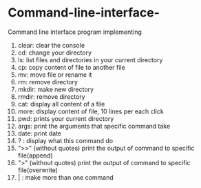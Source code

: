 # Command-line-interface-
Command line interface program implementing  
1. clear: clear the console
2. cd: change your directory
3. ls: list files and directories in your current directory
4. cp: copy content of file to another file
5. mv: move file or rename it
6. rm: remove directory
7. mkdir: make new directory
8. rmdir: remove directory
9. cat: display all content of a file
10. more: display content of file, 10 lines per each click
11. pwd: prints your current directory
12. args: print the arguments that specific command take
13. date: print date
14. ? : display what this command do 
15. ">>" (without quotes) print the output of command to specific file(append)
16. ">" (without quotes) print the output of command to specific file(overwrite)
17. | : make more than one command
